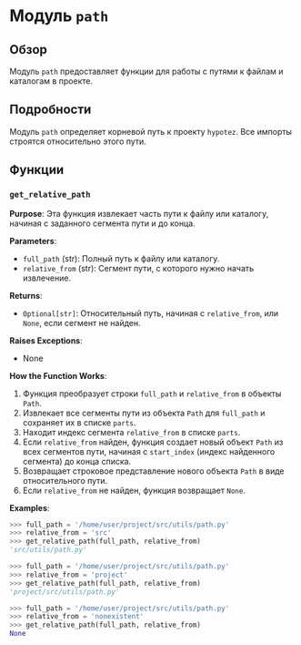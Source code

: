 # Модуль `path`

## Обзор

Модуль `path` предоставляет функции для работы с путями к файлам и каталогам в проекте. 

## Подробности

Модуль `path` определяет корневой путь к проекту `hypotez`. Все импорты строятся относительно этого пути.

## Функции

### `get_relative_path`

**Purpose**: Эта функция извлекает часть пути к файлу или каталогу, начиная с заданного сегмента пути и до конца.

**Parameters**:

- `full_path` (str): Полный путь к файлу или каталогу.
- `relative_from` (str): Сегмент пути, с которого нужно начать извлечение.

**Returns**:

- `Optional[str]`: Относительный путь, начиная с `relative_from`, или `None`, если сегмент не найден.

**Raises Exceptions**:

- None

**How the Function Works**:

1. Функция преобразует строки `full_path` и `relative_from` в объекты `Path`.
2. Извлекает все сегменты пути из объекта `Path` для `full_path` и сохраняет их в списке `parts`.
3. Находит индекс сегмента `relative_from` в списке `parts`.
4. Если `relative_from` найден, функция создает новый объект `Path` из всех сегментов пути, начиная с `start_index` (индекс найденного сегмента) до конца списка.
5. Возвращает строковое представление нового объекта `Path` в виде относительного пути.
6. Если `relative_from` не найден, функция возвращает `None`.


**Examples**:

```python
>>> full_path = '/home/user/project/src/utils/path.py'
>>> relative_from = 'src'
>>> get_relative_path(full_path, relative_from)
'src/utils/path.py'

>>> full_path = '/home/user/project/src/utils/path.py'
>>> relative_from = 'project'
>>> get_relative_path(full_path, relative_from)
'project/src/utils/path.py'

>>> full_path = '/home/user/project/src/utils/path.py'
>>> relative_from = 'nonexistent'
>>> get_relative_path(full_path, relative_from)
None

```